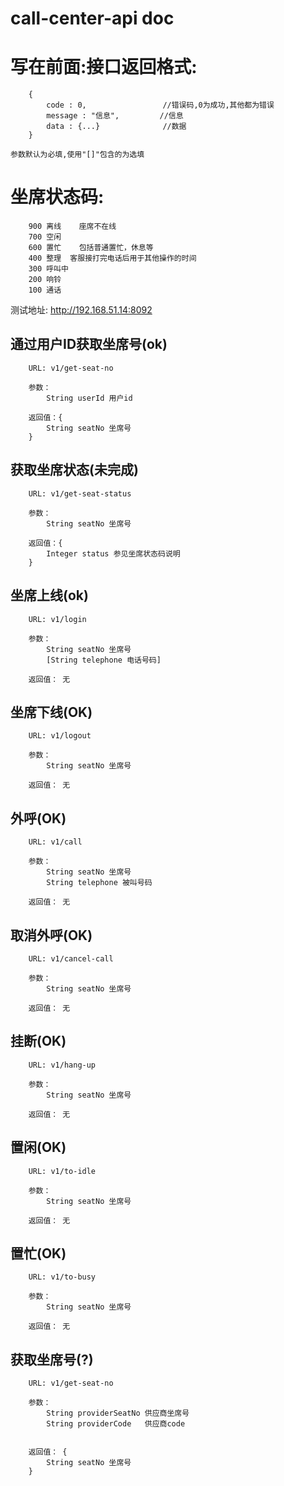 # call-center-api doc

# 写在前面:接口返回格式:
```
	{    
		code : 0,                 //错误码,0为成功,其他都为错误
		message : "信息",         //信息
		data : {...}              //数据
	}
    
参数默认为必填,使用"[]"包含的为选填
```
# 坐席状态码:
```
	900 离线    座席不在线
	700 空闲
	600 置忙    包括普通置忙，休息等
	400 整理  客服接打完电话后用于其他操作的时间
	300 呼叫中
	200 响铃
	100 通话
```

测试地址: http://192.168.51.14:8092

## 通过用户ID获取坐席号(ok)
```
	URL: v1/get-seat-no

	参数：   
		String userId 用户id

	返回值：{
		String seatNo 坐席号
	}
```
## 获取坐席状态(未完成)
```
	URL: v1/get-seat-status

	参数：   
		String seatNo 坐席号
		
	返回值：{
		Integer status 参见坐席状态码说明
	}
```
## 坐席上线(ok)
```
	URL: v1/login

	参数：   
		String seatNo 坐席号
		[String telephone 电话号码]
		
	返回值： 无
``` 

## 坐席下线(OK)
```
	URL: v1/logout

	参数：   
		String seatNo 坐席号
		
	返回值： 无
``` 
## 外呼(OK)
```
	URL: v1/call

	参数：   
		String seatNo 坐席号
		String telephone 被叫号码
		
	返回值： 无
``` 
## 取消外呼(OK)
```
	URL: v1/cancel-call

	参数：   
		String seatNo 坐席号
		
	返回值： 无
``` 
## 挂断(OK)
```
	URL: v1/hang-up

	参数：   
		String seatNo 坐席号
		
	返回值： 无
``` 
## 置闲(OK)
```
	URL: v1/to-idle

	参数：   
		String seatNo 坐席号
		
	返回值： 无
``` 
## 置忙(OK)
```
	URL: v1/to-busy

	参数：   
		String seatNo 坐席号
		
	返回值： 无
``` 

## 获取坐席号(?)
```
	URL: v1/get-seat-no

	参数：   
		String providerSeatNo 供应商坐席号
		String providerCode   供应商code

		
	返回值： {
		String seatNo 坐席号
	}
``` 

